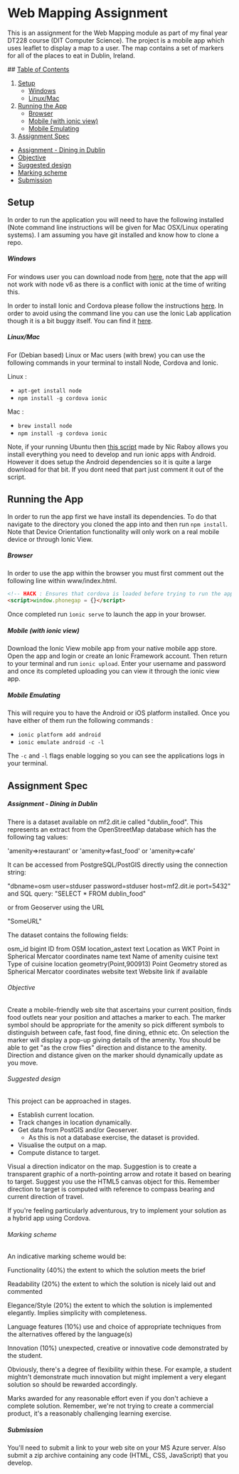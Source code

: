 # Web Mapping Assignment
This is an assignment for the Web Mapping module as part of my final year DT228 course (DIT Computer Science). The project is a mobile app which uses leaflet to display a map to a user. The map contains a set of markers for all of the places to eat in Dublin, Ireland.



## [Table of Contents](#table-of-contents)
1. [Setup](#setup)
	- [Windows](#windows)
	- [Linux/Mac](#linuxmac)
2. [Running the App](#running-the-app)
	- [Browser](#browser)
	- [Mobile (with ionic view)](#mobile-with-ionic-view)
	- [Mobile Emulating](#mobile-emulating)
3. [Assignment Spec](#assignment-spec)
  - [Assignment - Dining in Dublin](#assignment-dining-in-dublin)
  - [Objective](#objective)
  - [Suggested design](#suggested-design)
  - [Marking scheme](#marking-scheme)
  - [Submission](#submission)


## Setup
In order to run the application you will need to have the following installed (Note command line instructions will  be given for Mac OSX/Linux operating systems). I am assuming you have git installed and know how to clone a repo.

##### Windows
For windows user you can download node from [here](https://nodejs.org/en/), note that the app will not work with node v6 as there is a conflict with ionic at the time of writing this.

In order to install Ionic and Cordova please follow the instructions [here](http://ionicframework.com/getting-started/). In order to avoid using the command line you can use the Ionic Lab application though it is a bit buggy itself. You can find it [here](http://lab.ionic.io/).

##### Linux/Mac
For (Debian based) Linux or Mac users (with brew) you can use the following commands in your terminal to install Node, Cordova and Ionic.

Linux :
- `apt-get install node`
- `npm install -g cordova ionic`

Mac :
- `brew install node`
- `npm install -g cordova ionic`

Note, if your running Ubuntu then [this script](https://github.com/nraboy/ubuntu-ionic-installer/) made by Nic Raboy allows you install everything you need to develop and run ionic apps with Android. However it does setup the Android dependencies so it is quite a large download for that bit. If you dont need that part just comment it out of the script.

## Running the App
In order to run the app first we have install its dependencies. To do that navigate to the directory you cloned the app into and then run `npm install`. Note that Device Orientation functionality will only work on a real mobile device or through Ionic View.

##### Browser
In order to use the app within the browser you must first comment out the following line within www/index.html.

```html
<!-- HACK : Ensures that cordova is loaded before trying to run the app, platform.ready executes immediately in ionic view -->
<script>window.phonegap = {}</script>
```

Once completed run `ìonic serve` to launch the app in your browser.

##### Mobile (with ionic view)
Download the Ionic View mobile app from your native mobile app store. Open the app and login or create an Ionic Framework account. Then return to your terminal and run `ionic upload`. Enter your username and password and once its completed uploading you can view it through the ionic view app.

##### Mobile Emulating
This will require you to have the Android or iOS platform installed. Once you have either of them run the following commands :

- `ionic platform add android`
- `ionic emulate android -c -l`

The `-c` and `-l` flags enable logging so you can see the applications logs in your terminal.

## Assignment Spec

##### Assignment - Dining in Dublin

There is a dataset available on mf2.dit.ie called "dublin_food". This represents an extract from the OpenStreetMap database which has the following tag values:

'amenity=>restaurant' or 'amenity=>fast_food' or 'amenity=>cafe'

It can be accessed from PostgreSQL/PostGIS directly using the connection string:

"dbname=osm user=stduser password=stduser host=mf2.dit.ie port=5432" and SQL query: "SELECT * FROM dublin_food"

or from Geoserver using the URL

"SomeURL"

The dataset contains the following fields:

osm_id	bigint	ID from OSM
location_astext	text	Location as WKT Point in Spherical Mercator coordinates
name	text	Name of amenity
cuisine	text	Type of cuisine
location	geometry(Point,900913)	Point Geometry stored as Spherical Mercator coordinates
website	text	Website link if available

###### Objective
Create a mobile-friendly web site that ascertains your current position, finds food outlets near your position and attaches a marker to each. The marker symbol should be appropriate for the amenity so pick different symbols to distinguish between cafe, fast food, fine dining, ethnic etc. On selection the marker will display a pop-up giving details of the amenity. You should be able to get "as the crow flies" direction and distance to the amenity. Direction and distance given on the marker should dynamically update as you move.

###### Suggested design

This project can be approached in stages.

- Establish current location.
- Track changes in location dynamically.
- Get data from PostGIS and/or Geoserver.
  - As this is not a database exercise, the dataset is provided.
- Visualise the output on a map.
- Compute distance to target.

Visual a direction indicator on the map. Suggestion is to create a transparent graphic of a north-pointing arrow and rotate it based on bearing to target. Suggest you use the HTML5 canvas object for this. Remember direction to target is computed with reference to compass bearing and current direction of travel.

If you're feeling particularly adventurous, try to implement your solution as a hybrid app using Cordova.
###### Marking scheme

An indicative marking scheme would be:

Functionality (40%)
the extent to which the solution meets the brief

Readability (20%)
the extent to which the solution is nicely laid out and commented

Elegance/Style (20%)
the extent to which the solution is implemented elegantly. Implies simplicity with completeness.

Language features (10%)
use and choice of appropriate techniques from the alternatives offered by the language(s)

Innovation (10%)
unexpected, creative or innovative code demonstrated by the student.

Obviously, there's a degree of flexibility within these. For example, a student mightn't demonstrate much innovation but might implement a very elegant solution so should be rewarded accordingly.

Marks awarded for any reasonable effort even if you don't achieve a complete solution. Remember, we're not trying to create a commercial product, it's a reasonably challenging learning exercise.

##### Submission

You'll need to submit a link to your web site on your MS Azure server. Also submit a zip archive containing any code (HTML, CSS, JavaScript) that you develop.
